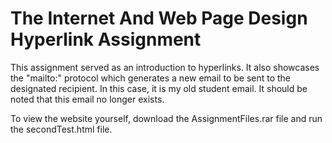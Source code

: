 # The Internet And Web Page Design Hyperlink Assignment
This assignment served as an introduction to hyperlinks. It also showcases the "mailto:" protocol which generates a new email to be sent to the designated recipient. In this case, it is my old student email. It should be noted that this email no longer exists.

To view the website yourself, download the AssignmentFiles.rar file and run the secondTest.html file.
